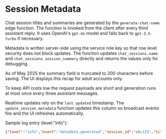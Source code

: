 # Session Metadata

Chat session titles and summaries are generated by the `generate-chat-name` edge function.
The function is invoked from the client after every third assistant reply. It uses OpenAI's
`gpt-4o` model and falls back to `gpt-3.5-turbo` if necessary.

Metadata is written server-side using the service role key so that row level security does
not block updates. The function updates `chat_sessions.name` and `chat_sessions.session_summary`
directly and returns the values only for debugging.

As of May 2025 the summary field is truncated to 200 characters before saving.
The UI displays this recap for adult accounts only.

To keep API costs low the request payloads are short and generation runs at most once every
three assistant messages.

Realtime updates rely on the `last_updated` timestamp. The `update_session_metadata`
function updates this column so broadcast events fire and the UI refreshes automatically.

Sample log entry (level:"info"):
```json
{"level":"info","event":"metadata.generated","session_id":"abc123","title":"Shopping List","summary":"We brainstormed dinner ideas."}
```
